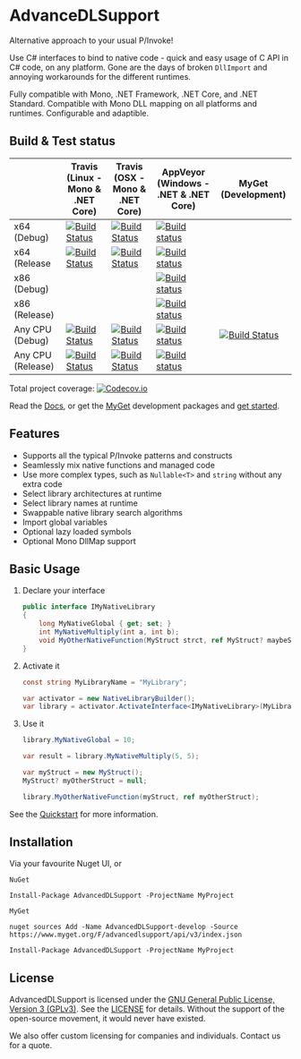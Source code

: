 # AdvanceDLSupport
Alternative approach to your usual P/Invoke!

Use C# interfaces to bind to native code - quick and easy usage of C API in C# code, on any platform. 
Gone are the days of broken `DllImport` and annoying workarounds for the different runtimes.

Fully compatible with Mono, .NET Framework, .NET Core, and .NET Standard. Compatible with Mono DLL mapping on all 
platforms and runtimes. Configurable and adaptible.

## Build & Test status
|                   | Travis (Linux - Mono & .NET Core)          | Travis (OSX - Mono & .NET Core)        | AppVeyor (Windows - .NET & .NET Core)    | MyGet (Development)     |
| ----------------- |------------------------------------------- | -------------------------------------- | ---------------------------------------- | ------------------------|
| x64 (Debug)       | [![Build Status][linux-x64-debug]][2]      | [![Build Status][mac-x64-debug]][2]    | [![Build status][win-x64-debug]][6]      |                         |
| x64 (Release      | [![Build Status][linux-x64-release]][2]    | [![Build Status][mac-x64-release]][2]  | [![Build status][win-x64-release]][6]    |                         |
| x86 (Debug)       |                                            |                                        | [![Build status][win-x86-debug]][6]      |                         |
| x86 (Release)     |                                            |                                        | [![Build status][win-x86-release]][6]    |                         |
| Any CPU (Debug)   | [![Build Status][linux-anycpu-debug]][2]   | [![Build Status][mac-anycpu-debug]][2] | [![Build status][win-anycpu-debug]][6]   | [![Build Status][7]][8] |                        |
| Any CPU (Release) | [![Build Status][linux-anycpu-release]][2] | [![Build Status][mac-anycpu-debug]][2] | [![Build status][win-anycpu-release]][6] |                         |


Total project coverage: [![Codecov.io][codecov-coverage]][codecov]

Read the [Docs][9], or get the [MyGet][10] development packages and [get started][11].

## Features
* Supports all the typical P/Invoke patterns and constructs
* Seamlessly mix native functions and managed code
* Use more complex types, such as `Nullable<T>` and `string` without any extra code
* Select library architectures at runtime
* Select library names at runtime
* Swappable native library search algorithms
* Import global variables 
* Optional lazy loaded symbols
* Optional Mono DllMap support

## Basic Usage

1. Declare your interface

	```cs
	public interface IMyNativeLibrary
	{
		long MyNativeGlobal { get; set; }
		int MyNativeMultiply(int a, int b);
		void MyOtherNativeFunction(MyStruct strct, ref MyStruct? maybeStruct);
	}
	```

2. Activate it
	```cs
	const string MyLibraryName = "MyLibrary";

	var activator = new NativeLibraryBuilder();
	var library = activator.ActivateInterface<IMyNativeLibrary>(MyLibraryName);
	```

3. Use it

	```cs
	library.MyNativeGlobal = 10;

	var result = library.MyNativeMultiply(5, 5);

	var myStruct = new MyStruct();
	MyStruct? myOtherStruct = null;

	library.MyOtherNativeFunction(myStruct, ref myOtherStruct);
	```

See the [Quickstart][11] for more information.

## Installation

Via your favourite Nuget UI, or

`NuGet`
```
Install-Package AdvancedDLSupport -ProjectName MyProject
```

`MyGet`
```
nuget sources Add -Name AdvancedDLSupport-develop -Source https://www.myget.org/F/advancedlsupport/api/v3/index.json
```
```
Install-Package AdvancedDLSupport -ProjectName MyProject
```

## License
AdvancedDLSupport is licensed under the [GNU General Public License, Version 3 (GPLv3)][12]. See the [LICENSE][13] for
details. Without the support of the open-source movement, it would never have existed.

We also offer custom licensing for companies and individuals. Contact us for a quote.



[linux-x64-debug]: https://travis-matrix-badges.herokuapp.com/repos/Firwood-Software/AdvanceDLSupport/branches/master/1
[linux-x64-release]: https://travis-matrix-badges.herokuapp.com/repos/Firwood-Software/AdvanceDLSupport/branches/master/2
[linux-anycpu-debug]: https://travis-matrix-badges.herokuapp.com/repos/Firwood-Software/AdvanceDLSupport/branches/master/3
[linux-anycpu-release]: https://travis-matrix-badges.herokuapp.com/repos/Firwood-Software/AdvanceDLSupport/branches/master/4
[mac-x64-debug]: https://travis-matrix-badges.herokuapp.com/repos/Firwood-Software/AdvanceDLSupport/branches/master/5
[mac-x64-release]: https://travis-matrix-badges.herokuapp.com/repos/Firwood-Software/AdvanceDLSupport/branches/master/6
[mac-anycpu-debug]: https://travis-matrix-badges.herokuapp.com/repos/Firwood-Software/AdvanceDLSupport/branches/master/7
[mac-anycpu-release]: https://travis-matrix-badges.herokuapp.com/repos/Firwood-Software/AdvanceDLSupport/branches/master/8
 
[2]: https://travis-ci.org/Firwood-Software/AdvanceDLSupport

[win-x86-debug]: https://appveyor-matrix-badges.herokuapp.com/repos/Nihlus/advancedlsupport-dnwes/branch/master/1
[win-x64-debug]: https://appveyor-matrix-badges.herokuapp.com/repos/Nihlus/advancedlsupport-dnwes/branch/master/2
[win-anycpu-debug]: https://appveyor-matrix-badges.herokuapp.com/repos/Nihlus/advancedlsupport-dnwes/branch/master/3
[win-x86-release]: https://appveyor-matrix-badges.herokuapp.com/repos/Nihlus/advancedlsupport-dnwes/branch/master/4
[win-x64-release]: https://appveyor-matrix-badges.herokuapp.com/repos/Nihlus/advancedlsupport-dnwes/branch/master/5
[win-anycpu-release]: https://appveyor-matrix-badges.herokuapp.com/repos/Nihlus/advancedlsupport-dnwes/branch/master/6

[6]: https://ci.appveyor.com/project/Nihlus/advancedlsupport-dnwes

[codecov-coverage]: https://codecov.io/gh/Firwood-Software/AdvanceDLSupport/branch/master/graph/badge.svg
[codecov]: https://codecov.io/gh/Firwood-Software/AdvanceDLSupport

[7]: https://www.myget.org/BuildSource/Badge/advancedlsupport?identifier=81802e0b-f4f6-4939-93a9-9edb54b134e6
[8]: https://www.myget.org

[9]: https://firwood-software.github.io/AdvanceDLSupport
[10]: https://www.myget.org/gallery/advancedlsupport

[11]: docs/quickstart.md

[12]: https://www.gnu.org/licenses/gpl-3.0.en.html
[13]: LICENSE